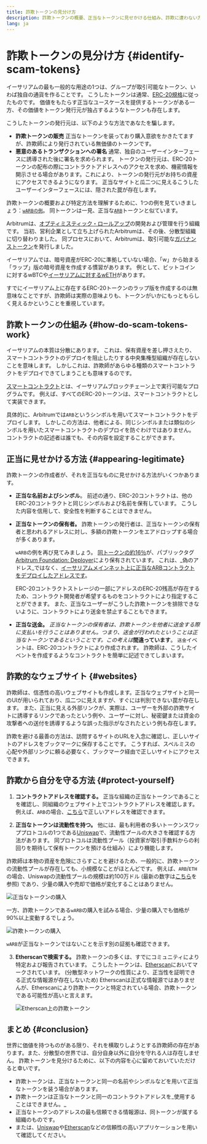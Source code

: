 ```yaml
---
title: 詐欺トークンの見分け方
description: 詐欺トークンの概要、正当なトークンに見せかける仕組み、詐欺に遭わない方法について理解を深める。
lang: ja
---
```


# 詐欺トークンの見分け方 {#identify-scam-tokens}

イーサリアムの最も一般的な用途の1つは、グループが取引可能なトークン、いわば独自の通貨を作ることです。 こうしたトークンは通常、[ERC-20規格](/developers/docs/standards/tokens/erc-20/)に従ったものです。 価値をもたらす正当なユースケースを提供するトークンがある一方、その価値をトークン発行元が独占するようなトークンも存在します。

こうしたトークンの発行元は、以下のような方法であなたを騙します。

- **詐欺トークンの販売** 正当なトークンを装っており購入意欲をかきたてますが、詐欺師により発行されている無価値のトークンです。
- **悪意のあるトランザクションへの署名** 通常、独自のユーザーインターフェースに誘導された後に署名を求められます。 トークンの発行元は、ERC-20トークンの配布の際にコントラクトアドレスへのアクセスを求め、機密情報を開示させる場合があります。これにより、トークンの発行元がお持ちの資産にアクセスできるようになります。 正当なサイトと瓜二つに見えるこうしたユーザーインターフェースには、隠された罠が存在します。

詐欺トークンの概要および特定方法を理解するために、1つの例を見ていきましょう：[`wARBの例`](https://etherscan.io/token/0xb047c8032b99841713b8e3872f06cf32beb27b82)。 同トークンは一見、正当な[`ARB`](https://etherscan.io/address/0xb50721bcf8d664c30412cfbc6cf7a15145234ad1)トークンと似ています。

<ExpandableCard
title="ARBとは"
contentPreview=''>

Arbitrumは、[オプティミスティック・ロールアップ](/developers/docs/scaling/optimistic-rollups/)の開発および管理を行う組織です。 当初、営利企業として立ち上げられたArbitrumは、その後、分散型組織に切り替わりました。 同プロセスにおいて、Arbitrumは、取引可能な[ガバナンストークン](/dao/#token-based-membership)を発行しました。

</ExpandableCard>

<ExpandableCard
title="詐欺トークンがwARBという名前である理由"
contentPreview=''>

イーサリアムでは、暗号資産がERC-20に準拠していない場合、「w」から始まる「ラップ」版の暗号資産を作成する慣習があります。 例として、ビットコインに対するwBTCや<a href="https://cointelegraph.com/news/what-is-wrapped-ethereum-weth-and-how-does-it-work">イーサリアムに対するwETH</a>があります。

すでにイーサリアム上に存在するERC-20トークンのラップ版を作成するのは無意味なことですが、詐欺師は実際の意味よりも、トークンがいかにもっともらしく見えるかということを重視しています。

</ExpandableCard>

## 詐欺トークンの仕組み {#how-do-scam-tokens-work}

イーサリアムの本質は分散にあります。 これは、保有資産を差し押さえたり、スマートコントラクトのデプロイを阻止したりする中央集権型組織が存在しないことを意味します。 しかしこれは、詐欺師があらゆる種類のスマートコントラクトをデプロイできてしまうことも意味するのです。

<ExpandableCard
title="スマートコントラクトとは"
contentPreview=''>

[スマートコントラクト](/developers/docs/smart-contracts/)とは、イーサリアムブロックチェーン上で実行可能なプログラムです。 例えば、すべてのERC-20トークンは、スマートコントラクトとして実装できます。

</ExpandableCard>

具体的に、Arbitrumでは`ARB`というシンボルを用いてスマートコントラクトをデプロイします。 しかしこの方法は、他者による、同じシンボルまたは類似のシンボルを用いたスマートコントラクトのデプロイを防ぐわけではありません。 コントラクトの記述者は誰でも、その内容を設定することができます。

## 正当に見せかける方法 {#appearing-legitimate}

詐欺トークンの作成者が、それを正当なものに見せかける方法がいくつかあります。

- **正当な名前およびシンボル**。 前述の通り、ERC-20コントラクトは、他のERC-20コントラクトと同じシンボルおよび名前を保有しています。 こうした内容を信用して、安全性を判断することはできません。

- **正当なトークンの保有者。** 詐欺トークンの発行者は、正当なトークンの保有者と思われるアドレスに対し、多額の詐欺トークンをエアドロップする場合が多くあります。

  `wARB`の例を再び見てみましょう。 [同トークンの約16％](https://etherscan.io/token/0xb047c8032b99841713b8e3872f06cf32beb27b82?a=0x1c8db745abe3c8162119b9ef2c13864cd1fdd72f)が、パブリックタグ[Arbitrum Foundation: Deployer](https://etherscan.io/address/0x1c8db745abe3c8162119b9ef2c13864cd1fdd72f)により保有されています。 これは、_偽のアドレス_ではなく、[イーサリアムメインネット上に正当なARBコントラクトをデプロイしたアドレスです](https://etherscan.io/tx/0x242b50ab4fe9896cb0439cfe6e2321d23feede7eeceb31aa2dbb46fc06ed2670)。

  ERC-20コントラクトストレージの一部にアドレスのERC-20残高が存在するため、コントラクト開発者が希望するものをコントラクトにより指定することができます。 また、正当なユーザーがこうした詐欺トークンを排除できないように、コントラクトにより送金を禁止することもできます。

- **正当な送金。** _正当なトークンの保有者は、詐欺トークンを他者に送金する際に支払いを行うことはありません。つまり、送金が行われたということは正当なトークンであるということです。この考えは_**間違っています**。 `送金`イベントは、ERC-20コントラクトにより作成されます。 詐欺師は、こうしたイベントを作成するようなコントラクトを簡単に記述できてしまいます。

## 詐欺的なウェブサイト {#websites}

詐欺師は、信憑性の高いウェブサイトも作成します。正当なウェブサイトと同一のUIが用いられており、瓜二つに見えますが、すぐには判別できない罠が存在します。 また、正当に見える外部リンクが、実際は、ユーザーを外部の詐欺サイトに誘導するリンクであったという例や、ユーザーに対し、秘密鍵または資金の攻撃者への送付を誘導するような誤った指示がなされたという例も存在します。

詐欺を避ける最善の方法は、訪問するサイトのURLを入念に確認し、正しいサイトのアドレスをブックマークに保存することです。 こうすれば、スペルミスの心配や外部リンクに頼る必要なく、ブックマーク経由で正しいサイトにアクセスできます。

## 詐欺から自分を守る方法 {#protect-yourself}

1. **コントラクトアドレスを確認する。** 正当な組織の正当なトークンであることを確認し、同組織のウェブサイト上でコントラクトアドレスを確認します。 例えば、`ARB`の場合、[こちら](https://docs.arbitrum.foundation/deployment-addresses#token)で正しいアドレスを確認できます。

2. **正当なトークンは流動性を持つ。** 他には、最も利用者の多いトークンスワッププロトコルの1つである[Uniswap](https://uniswap.org/)で、流動性プールの大きさを確認する方法があります。 同プロトコルは流動性プール（投資家が取引手数料からの利回りを期待して保有トークンを預ける仕組み）により機能します。

詐欺師は本物の資産を危険にさらすことを避けるため、一般的に、詐欺トークンの流動性プールが存在しても、小規模なことがほとんどです。 例えば、`ARB`/`ETH`の場合、Uniswapの流動性プールの規模は約100万ドル (最新の数字は[こちら](https://info.uniswap.org/#/pools/0x755e5a186f0469583bd2e80d1216e02ab88ec6ca)を参照) であり、少量の購入や売却で価格が変化することはありません。

![正当なトークンの購入](./uniswap-real.png)

一方、詐欺トークンである`wARB`の購入を試みる場合、少量の購入でも価格が90%以上変動するでしょう。

![詐欺トークンの購入](./uniswap-scam.png)

`wARB`が正当なトークンではないことを示す別の証拠も確認できます。

3. **Etherscanで検索する。** 詐欺トークンの多くは、すでにコミュニティにより特定および報告されています。 こうしたトークンは、[Etherscan](https://info.etherscan.com/etherscan-token-reputation/)においてマークされています。 (分散型ネットワークの性質により、正当性を証明できる正式な情報源が存在しないため) Etherscanは正式な情報源ではありませんが、Etherscanにより詐欺トークンと特定されている場合、詐欺トークンである可能性が高いと言えます。

   ![Etherscan上の詐欺トークン](./etherscan-scam.png)

## まとめ {#conclusion}

世界に価値を持つものがある限り、それを横取りしようとする詐欺師の存在があります。また、分散型の世界では、自分自身以外に自分を守れる人は存在しません。 詐欺トークンを見分けるために、以下の内容を心に留めておいていただけると幸いです。

- 詐欺トークンは、正当なトークンと同一の名前やシンボルなどを用いて正当なトークンを装う場合があります。
- 詐欺トークンは正当なトークンと同一のコントラクトアドレスを_使用することはできません。_
- 正当なトークンのアドレスの最も信頼できる情報源は、同トークンが属する組織のものです。
- または、[Uniswap](https://app.uniswap.org/#/swap)や[Etherscan](https://etherscan.io/)などの信頼性の高いアプリケーションを用いて確認してください。
